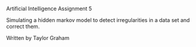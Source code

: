 Artificial Intelligence Assignment 5

Simulating a hidden markov model to detect irregularities in a data set and correct them.

Written by Taylor Graham
